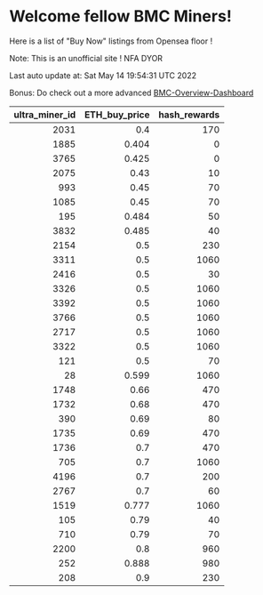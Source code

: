 # Welcome fellow BMC Miners!
Here is a list of "Buy Now" listings from Opensea floor !

Note: This is an unofficial site ! NFA DYOR

Last auto update at: Sat May 14 19:54:31 UTC 2022

Bonus: Do check out a more advanced [BMC-Overview-Dashboard](https://dune.com/defifunk/BMC-Overview-Dashboard)


|   ultra_miner_id |   ETH_buy_price |   hash_rewards |
|-----------------:|----------------:|---------------:|
|             2031 |           0.4   |            170 |
|             1885 |           0.404 |              0 |
|             3765 |           0.425 |              0 |
|             2075 |           0.43  |             10 |
|              993 |           0.45  |             70 |
|             1085 |           0.45  |             70 |
|              195 |           0.484 |             50 |
|             3832 |           0.485 |             40 |
|             2154 |           0.5   |            230 |
|             3311 |           0.5   |           1060 |
|             2416 |           0.5   |             30 |
|             3326 |           0.5   |           1060 |
|             3392 |           0.5   |           1060 |
|             3766 |           0.5   |           1060 |
|             2717 |           0.5   |           1060 |
|             3322 |           0.5   |           1060 |
|              121 |           0.5   |             70 |
|               28 |           0.599 |           1060 |
|             1748 |           0.66  |            470 |
|             1732 |           0.68  |            470 |
|              390 |           0.69  |             80 |
|             1735 |           0.69  |            470 |
|             1736 |           0.7   |            470 |
|              705 |           0.7   |           1060 |
|             4196 |           0.7   |            200 |
|             2767 |           0.7   |             60 |
|             1519 |           0.777 |           1060 |
|              105 |           0.79  |             40 |
|              710 |           0.79  |             70 |
|             2200 |           0.8   |            960 |
|              252 |           0.888 |            980 |
|              208 |           0.9   |            230 |